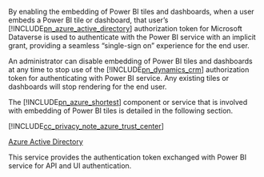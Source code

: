 By enabling the embedding of Power BI tiles and dashboards, when a user embeds a Power BI tile or dashboard, that user’s [!INCLUDE[pn_azure_active_directory](pn-azure-active-directory.md)] authorization token for Microsoft Dataverse is used to authenticate with the Power BI service with an implicit grant, providing a seamless “single-sign on” experience for the end user.  
  
 An administrator can disable embedding of Power BI tiles and dashboards at any time to stop use of the [!INCLUDE[pn_dynamics_crm](pn-dynamics-crm.md)] authorization token for authenticating with Power BI service. Any existing tiles or dashboards will stop rendering for the end user.  
  
 The [!INCLUDE[pn_azure_shortest](pn-azure-shortest.md)] component or service that is involved with embedding of Power BI tiles is detailed in the following section.  
  
 [!INCLUDE[cc_privacy_note_azure_trust_center](cc-privacy-note-azure-trust-center.md)]  
  
 [Azure Active Directory](https://azure.microsoft.com/services/active-directory/)  
  
 This service provides the authentication token exchanged with Power BI service for API and UI authentication.
